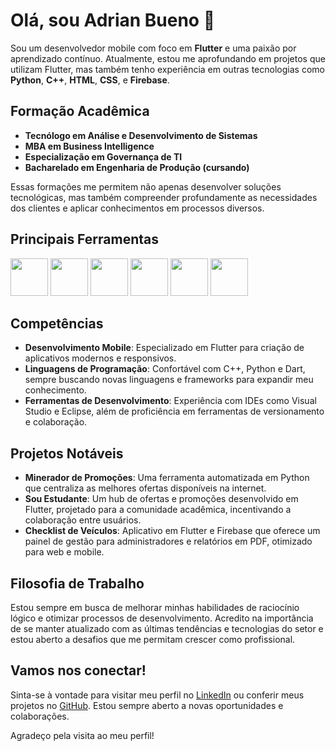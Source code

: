 # Olá, sou Adrian Bueno 👋

Sou um desenvolvedor mobile com foco em **Flutter** e uma paixão por aprendizado contínuo. Atualmente, estou me aprofundando em projetos que utilizam Flutter, mas também tenho experiência em outras tecnologias como **Python**, **C++**, **HTML**, **CSS**, e **Firebase**.

## Formação Acadêmica

- **Tecnólogo em Análise e Desenvolvimento de Sistemas**
- **MBA em Business Intelligence**
- **Especialização em Governança de TI**
- **Bacharelado em Engenharia de Produção (cursando)**

Essas formações me permitem não apenas desenvolver soluções tecnológicas, mas também compreender profundamente as necessidades dos clientes e aplicar conhecimentos em processos diversos.

## Principais Ferramentas

<div>  
   
   <img src="https://cdn.jsdelivr.net/gh/devicons/devicon@latest/icons/flutter/flutter-original.svg" width="60"/>
   <img src="https://cdn.jsdelivr.net/gh/devicons/devicon@latest/icons/python/python-original.svg" width="60"/>    
   <img src="https://cdn.jsdelivr.net/gh/devicons/devicon@latest/icons/cplusplus/cplusplus-original.svg" width="60"/>
   <img src="https://cdn.jsdelivr.net/gh/devicons/devicon@latest/icons/firebase/firebase-original.svg" width="60"/>
   <img src="https://cdn.jsdelivr.net/gh/devicons/devicon@latest/icons/visualstudio/visualstudio-original.svg" width="60"/>
   <img src="https://cdn.jsdelivr.net/gh/devicons/devicon@latest/icons/eclipse/eclipse-original.svg" width="60"/>
       
          
          
</div>



## Competências

- **Desenvolvimento Mobile**: Especializado em Flutter para criação de aplicativos modernos e responsivos.
- **Linguagens de Programação**: Confortável com C++, Python e Dart, sempre buscando novas linguagens e frameworks para expandir meu conhecimento.
- **Ferramentas de Desenvolvimento**: Experiência com IDEs como Visual Studio e Eclipse, além de proficiência em ferramentas de versionamento e colaboração.

## Projetos Notáveis

- **Minerador de Promoções**: Uma ferramenta automatizada em Python que centraliza as melhores ofertas disponíveis na internet.
- **Sou Estudante**: Um hub de ofertas e promoções desenvolvido em Flutter, projetado para a comunidade acadêmica, incentivando a colaboração entre usuários.
- **Checklist de Veículos**: Aplicativo em Flutter e Firebase que oferece um painel de gestão para administradores e relatórios em PDF, otimizado para web e mobile.

## Filosofia de Trabalho

Estou sempre em busca de melhorar minhas habilidades de raciocínio lógico e otimizar processos de desenvolvimento. Acredito na importância de se manter atualizado com as últimas tendências e tecnologias do setor e estou aberto a desafios que me permitam crescer como profissional.

## Vamos nos conectar!

Sinta-se à vontade para visitar meu perfil no [LinkedIn](https://www.linkedin.com/in/euadrian/) ou conferir meus projetos no [GitHub](https://github.com/buenobr). Estou sempre aberto a novas oportunidades e colaborações.
<!--
## Estatísticas do GitHub

![Estatísticas do GitHub](https://github-readme-stats.vercel.app/api?username=buenobr&show_icons=true&theme=radical)

--- -->

Agradeço pela visita ao meu perfil!
